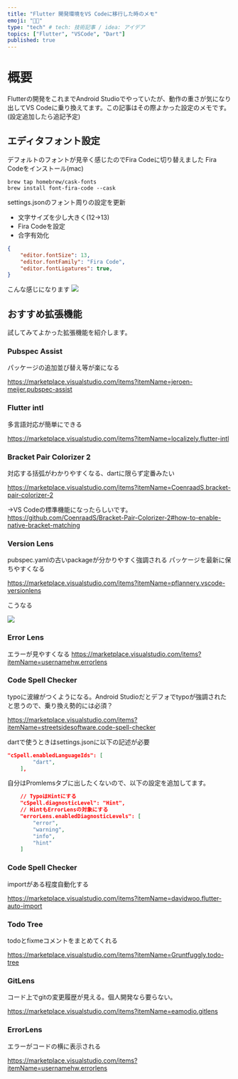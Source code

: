 ```yaml
---
title: "Flutter 開発環境をVS Codeに移行した時のメモ"
emoji: "😵‍💫"
type: "tech" # tech: 技術記事 / idea: アイデア
topics: ["Flutter", "VSCode", "Dart"]
published: true
---
```


# 概要
Flutterの開発をこれまでAndroid Studioでやっていたが、動作の重さが気になり出してVS Codeに乗り換えてます。この記事はその際よかった設定のメモです。(設定追加したら追記予定)

## エディタフォント設定
デフォルトのフォントが見辛く感じたのでFira Codeに切り替えました
Fira Codeをインストール(mac)
```
brew tap homebrew/cask-fonts
brew install font-fira-code --cask
```
settings.jsonのフォント周りの設定を更新
- 文字サイズを少し大きく(12->13)
- Fira Codeを設定
- 合字有効化
```json:settings.json
{
    "editor.fontSize": 13,
    "editor.fontFamily": "Fira Code",
    "editor.fontLigatures": true,
}
```
こんな感じになります
![](https://storage.googleapis.com/zenn-user-upload/a53185aea7b3-20211209.png)

## おすすめ拡張機能
試してみてよかった拡張機能を紹介します。

### Pubspec Assist
パッケージの追加並び替え等が楽になる

https://marketplace.visualstudio.com/items?itemName=jeroen-meijer.pubspec-assist

### Flutter intl
多言語対応が簡単にできる

https://marketplace.visualstudio.com/items?itemName=localizely.flutter-intl
### Bracket Pair Colorizer 2
対応する括弧がわかりやすくなる、dartに限らず定番みたい

https://marketplace.visualstudio.com/items?itemName=CoenraadS.bracket-pair-colorizer-2

->VS Codeの標準機能になったらしいです。
https://github.com/CoenraadS/Bracket-Pair-Colorizer-2#how-to-enable-native-bracket-matching

### Version Lens
pubspec.yamlの古いpackageが分かりやすく強調される
パッケージを最新に保ちやすくなる

https://marketplace.visualstudio.com/items?itemName=pflannery.vscode-versionlens

こうなる

![](https://storage.googleapis.com/zenn-user-upload/c981c5536577-20211209.png)

### Error Lens
エラーが見やすくなる
https://marketplace.visualstudio.com/items?itemName=usernamehw.errorlens

### Code Spell Checker
typoに波線がつくようになる。Android Studioだとデフォでtypoが強調されたと思うので、乗り換え勢的には必須？

https://marketplace.visualstudio.com/items?itemName=streetsidesoftware.code-spell-checker

dartで使うときはsettings.jsonに以下の記述が必要
```json:settings.json
"cSpell.enabledLanguageIds": [
        "dart",
    ],
```
自分はPromlemsタブに出したくないので、以下の設定を追加してます。
```json:settings.json
    // TypoはHintにする
    "cSpell.diagnosticLevel": "Hint",
    // HintもErrorLensの対象にする
    "errorLens.enabledDiagnosticLevels": [
        "error",
        "warning",
        "info",
        "hint"
    ]
```

### Code Spell Checker
importがある程度自動化する

https://marketplace.visualstudio.com/items?itemName=davidwoo.flutter-auto-import

### Todo Tree
todoとfixmeコメントをまとめてくれる

https://marketplace.visualstudio.com/items?itemName=Gruntfuggly.todo-tree

### GitLens
コード上でgitの変更履歴が見える。個人開発なら要らない。

https://marketplace.visualstudio.com/items?itemName=eamodio.gitlens

### ErrorLens
エラーがコードの横に表示される

https://marketplace.visualstudio.com/items?itemName=usernamehw.errorlens